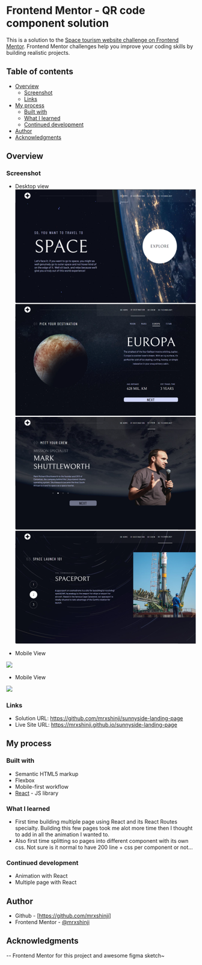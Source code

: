 # Frontend Mentor - QR code component solution

This is a solution to the [Space tourism website challenge on Frontend Mentor](https://www.frontendmentor.io/challenges/space-tourism-multipage-website-gRWj1URZ3). Frontend Mentor challenges help you improve your coding skills by building realistic projects. 


## Table of contents

- [Overview](#overview)
  - [Screenshot](#screenshot)
  - [Links](#links)
- [My process](#my-process)
  - [Built with](#built-with)
  - [What I learned](#what-i-learned)
  - [Continued development](#continued-development)
- [Author](#author)
- [Acknowledgments](#acknowledgments)


## Overview

### Screenshot
- Desktop view
![](./public/assets/for_readme/desktop.png)
![](./public/assets/for_readme/desktop2.png)
![](./public/assets/for_readme/desktop3.png)
![](./public/assets/for_readme/desktop4.png)

- Mobile View

![](./src/assets/images/for_readme/tablet.png)

- Mobile View

![](./src/assets/images/for_readme/mobile.png)


### Links

- Solution URL: https://github.com/mrxshinji/sunnyside-landing-page
- Live Site URL: https://mrxshinji.github.io/sunnyside-landing-page


## My process

### Built with

- Semantic HTML5 markup
- Flexbox
- Mobile-first workflow
- [React](https://reactjs.org/) - JS library

### What I learned

- First time building multiple page using React and its React Routes specialty. Building this few pages took me alot more time then I thought to add in all the animation I wanted to.
- Also first time splitting so pages into different component with its own css. Not sure is it normal to have 200 line + css per component or not...

### Continued development

- Animation with React 
- Multiple page with React

## Author

- Github - [https://github.com/mrxshinji]
- Frontend Mentor - [@mrxshinji](https://www.frontendmentor.io/profile/mrxshinji)

## Acknowledgments

-- Frontend Mentor for this project and awesome figma sketch~